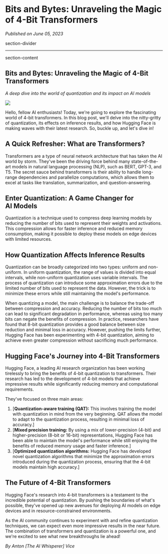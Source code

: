 # Bits and Bytes: Unraveling the Magic of 4-Bit Transformers

*Published on June 05, 2023*

section-divider

------------------------------------------------------------------------

 section-content

## **Bits and Bytes: Unraveling the Magic of 4-Bit Transformers** 

*A deep dive into the world of quantization and its impact on AI models*


![](https://cdn-images-1.medium.com/max/800/1*2dDP5_WUKYdM-cMUnH4WbQ.png)


Hello, fellow AI enthusiasts! Today, we're going to explore the
fascinating world of 4-bit transformers. In this blog post, we'll delve
into the nitty-gritty of quantization, its effects on inference results,
and how Hugging Face is making waves with their latest research. So,
buckle up, and let's dive in!

## A Quick Refresher: What are Transformers? 

Transformers are a type of neural network architecture that has taken
the AI world by storm. They've been the driving force behind many
state-of-the-art models in natural language processing (NLP), such as
BERT, GPT-3, and T5. The secret sauce behind transformers is their
ability to handle long-range dependencies and parallelize computations,
which allows them to excel at tasks like translation, summarization, and
question-answering.

## Enter Quantization: A Game Changer for AI Models 

Quantization is a technique used to compress deep learning models by
reducing the number of bits used to represent their weights and
activations. This compression allows for faster inference and reduced
memory consumption, making it possible to deploy these models on edge
devices with limited resources.

## How Quantization Affects Inference Results 

Quantization can be broadly categorized into two types: uniform and
non-uniform. In uniform quantization, the range of values is divided
into equal intervals, while non-uniform quantization uses variable
intervals. The process of quantization can introduce some approximation
errors due to the limited number of bits used to represent the data.
However, the trick is to minimize these errors while still maintaining
the model's performance.

When quantizing a model, the main challenge is to balance the trade-off
between compression and accuracy. Reducing the number of bits too much
can lead to significant degradation in performance, whereas using too
many bits can negate the benefits of compression. In practice,
researchers have found that 8-bit quantization provides a good balance
between size reduction and minimal loss in accuracy. However, pushing
the limits further, Hugging Face has been experimenting with 4-bit
quantization, aiming to achieve even greater compression without
sacrificing much performance.

## Hugging Face's Journey into 4-Bit Transformers 

Hugging Face, a leading AI research organization has been working
tirelessly to bring the benefits of 4-bit quantization to transformers.
Their research has led to the development of 4-bit models that achieve
impressive results while significantly reducing memory and computational
requirements.

They've focused on three main areas:

1.  [**Quantization-aware training (QAT):** This involves training the
    model with quantization in mind from the very beginning. QAT allows
    the model to adapt to the quantization process, resulting in minimal
    loss of accuracy.]
2.  [**Mixed precision training:** By using a mix of lower-precision
    (4-bit) and higher-precision (8-bit or 16-bit) representations,
    Hugging Face has been able to maintain the model's performance while
    still enjoying the benefits of reduced memory usage and faster
    inference.]
3.  [**Optimized quantization algorithms:** Hugging Face has developed
    novel quantization algorithms that minimize the approximation errors
    introduced during the quantization process, ensuring that the 4-bit
    models maintain high accuracy.]

## The Future of 4-Bit Transformers 

Hugging Face's research into 4-bit transformers is a testament to the
incredible potential of quantization. By pushing the boundaries of
what's possible, they've opened up new avenues for deploying AI models
on edge devices and in resource-constrained environments.

As the AI community continues to experiment with and refine quantization
techniques, we can expect even more impressive results in the near
future. The combination of transformers and quantization is a powerful
one, and we're excited to see what new breakthroughs lie ahead!

*By Anton [The AI Whisperer] Vice*
